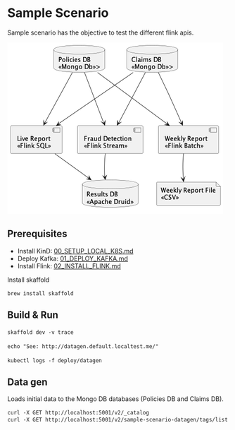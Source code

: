 # Sample Scenario

Sample scenario has the objective to test the different flink apis.

![Process](../doc/sample_scenario.png)


## Prerequisites

* Install KinD: [00_SETUP_LOCAL_K8S.md](../doc/00_SETUP_LOCAL_K8S.md)
* Deploy Kafka: [01_DEPLOY_KAFKA.md](../doc/01_DEPLOY_KAFKA.md)
* Install Flink: [02_INSTALL_FLINK.md](../doc/02_INSTALL_FLINK.md)

Install skaffold
```shell
brew install skaffold
```

## Build & Run
```shell
skaffold dev -v trace

echo "See: http://datagen.default.localtest.me/"

kubectl logs -f deploy/datagen
```

## Data gen

Loads initial data to the Mongo DB databases (Policies DB and Claims DB). 

```shell
curl -X GET http://localhost:5001/v2/_catalog
curl -X GET http://localhost:5001/v2/sample-scenario-datagen/tags/list

```